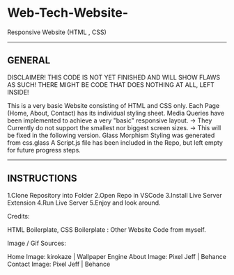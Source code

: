 # Web-Tech-Website-
Responsive Website (HTML , CSS) 

----------------
   GENERAL
----------------

DISCLAIMER! 
THIS CODE IS NOT YET FINISHED AND WILL SHOW FLAWS AS SUCH!
THERE MIGHT BE CODE THAT DOES NOTHING AT ALL, LEFT INSIDE!

This is a very basic Website consisting of HTML and CSS only. 
Each Page (Home, About, Contact) has its individual styling sheet. 
Media Queries have been implemented to achieve a very "basic" responsive layout. 
-> They Currently do not support the smallest nor biggest screen sizes. 
-> This will be fixed in the following version. 
Glass Morphism Styling was generated from css.glass
A Script.js file has been included in the Repo, but left empty for future progress steps.  

-----------------
  INSTRUCTIONS
-----------------

1.Clone Repository into Folder 
2.Open Repo in VSCode 
3.Install Live Server Extension 
4.Run Live Server 
5.Enjoy and look around. 


Credits: 

HTML Boilerplate, CSS Boilerplate : Other Website Code from myself. 

Image / Gif Sources:

Home Image: kirokaze | Wallpaper Engine 
About Image: Pixel Jeff | Behance
Contact Image: Pixel Jeff | Behance 

